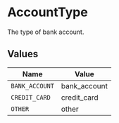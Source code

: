 # AccountType

The type of bank account.


## Values

| Name           | Value          |
| -------------- | -------------- |
| `BANK_ACCOUNT` | bank_account   |
| `CREDIT_CARD`  | credit_card    |
| `OTHER`        | other          |